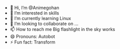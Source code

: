 - 👋 Hi, I’m @Animegohan
- 👀 I’m interested in skills
- 🌱 I’m currently learning Linux
- 💞️ I’m looking to collaborate on ...
- 📫 How to reach me Big flashlight in the sky works
- 😄 Pronouns: Autobot
- ⚡ Fun fact: Transform

<!---
Animegohan/Animegohan is a ✨ special ✨ repository because its `README.md` (this file) appears on your GitHub profile.
You can click the Preview link to take a look at your changes.
--->
